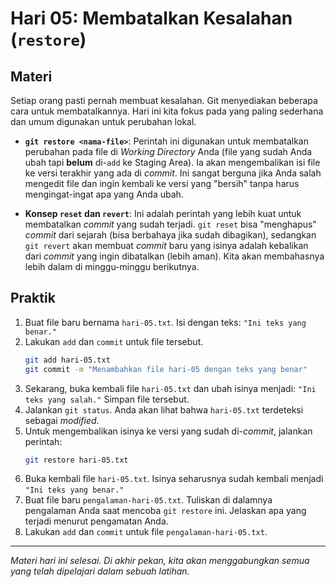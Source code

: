 # Hari 05: Membatalkan Kesalahan (`restore`)

## Materi

Setiap orang pasti pernah membuat kesalahan. Git menyediakan beberapa cara untuk membatalkannya. Hari ini kita fokus pada yang paling sederhana dan umum digunakan untuk perubahan lokal.

- **`git restore <nama-file>`**: Perintah ini digunakan untuk membatalkan perubahan pada file di *Working Directory* Anda (file yang sudah Anda ubah tapi **belum** di-`add` ke Staging Area). Ia akan mengembalikan isi file ke versi terakhir yang ada di *commit*. Ini sangat berguna jika Anda salah mengedit file dan ingin kembali ke versi yang "bersih" tanpa harus mengingat-ingat apa yang Anda ubah.

- **Konsep `reset` dan `revert`**: Ini adalah perintah yang lebih kuat untuk membatalkan *commit* yang sudah terjadi. `git reset` bisa "menghapus" *commit* dari sejarah (bisa berbahaya jika sudah dibagikan), sedangkan `git revert` akan membuat *commit* baru yang isinya adalah kebalikan dari *commit* yang ingin dibatalkan (lebih aman). Kita akan membahasnya lebih dalam di minggu-minggu berikutnya.

## Praktik

1.  Buat file baru bernama `hari-05.txt`. Isi dengan teks: `"Ini teks yang benar."`
2.  Lakukan `add` dan `commit` untuk file tersebut.
    ```bash
    git add hari-05.txt
    git commit -m "Menambahkan file hari-05 dengan teks yang benar"
    ```
3.  Sekarang, buka kembali file `hari-05.txt` dan ubah isinya menjadi: `"Ini teks yang salah."` Simpan file tersebut.
4.  Jalankan `git status`. Anda akan lihat bahwa `hari-05.txt` terdeteksi sebagai *modified*.
5.  Untuk mengembalikan isinya ke versi yang sudah di-*commit*, jalankan perintah:
    ```bash
    git restore hari-05.txt
    ```
6.  Buka kembali file `hari-05.txt`. Isinya seharusnya sudah kembali menjadi `"Ini teks yang benar."`
7.  Buat file baru `pengalaman-hari-05.txt`. Tuliskan di dalamnya pengalaman Anda saat mencoba `git restore` ini. Jelaskan apa yang terjadi menurut pengamatan Anda.
8.  Lakukan `add` dan `commit` untuk file `pengalaman-hari-05.txt`.

---
*Materi hari ini selesai. Di akhir pekan, kita akan menggabungkan semua yang telah dipelajari dalam sebuah latihan.*